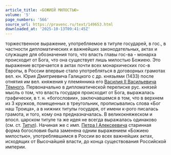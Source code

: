 ```yaml
---
article_title: «БОЖИЕЙ МИЛОСТЬЮ»
volume: '5'
page_numbers: '566'
source_url: https://pravenc.ru/text/149653.html
downloaded_at: '2025-10-13T09:41:45Z'
---
```


торжественное выражение, употребляемое в титуле государей, в гос., в частности дипломатических и важнейших законодательных, актах и служащее для обозначения того, что власть главы гос-ва - монарха происходит от Бога, что она существует лишь милостью Божиею. Это выражение встречается в актах почти всех монархических гос-в Европы, в России впервые стало употребляться в договорных грамотах вел. кн. Юрия Дмитриевича Галицкого с др. князьями (1433) после отнятия им вел. княжения у племянника его [Василия II Васильевича Тёмного](<https://pravenc.ru/text/Василия II Васильевича Тёмного.html>). Первоначально в дипломатической переписке рус. князей мысль о том, что власть государя происходит от Бога, выражалась графически, в т. н. «богословии», заключавшемся в том, что в верхнем из 3 кружков, помещенных в треугольник, прописывались слова «Бог наш Троица», а в нижних титулы государя, от имени к-рого писалась грамота, и того, кому она предназначалась. В великокняжеском и впосл. царском титуле та же идея не всегда выражалась одинаково (см. ст. [Титул](https://pravenc.ru/text/Титул.html)). Начиная же с имп. [Петра I Алексеевича](<https://pravenc.ru/text/Петр I Алексеевич.html>) старинная форма богословия была заменена одним выражением «Божиею милостью», употреблявшимся в России во всех важнейших актах, исходящих от Высочайшей власти, до конца существования Российской империи.
